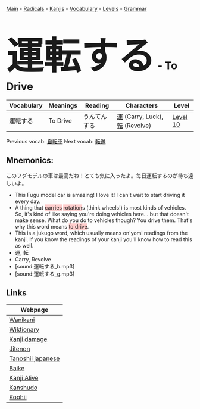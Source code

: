 <style> bigfont {font-size: 100px}</style>
[Main](../README.md) -
[Radicals](../radicals.md) -
[Kanjis](../kanjis.md) -
[Vocabulary](../vocabulary.md) -
[Levels](../levels.md) -
[Grammar](../grammar.md)
# <bigfont> 運転する</bigfont> - To Drive 

| Vocabulary | Meanings | Reading | Characters | Level |
| --- | --- | --- | --- | --- |
| 運転する | To Drive | うんてんする |  [運](../kanjis/運.md) (Carry, Luck), [転](../kanjis/転.md) (Revolve) | [Level 10](../levels/wk_level10.md) |

Previous vocab: [自転車](自転車.md) Next vocab: [転送](転送.md) 

## Mnemonics:
このフグモデルの車は最高だね！とても気に入ったよ。毎日運転するのが待ち遠しいよ。
* This Fugu model car is amazing! I love it! I can’t wait to start driving it every day.
* A thing that <span style="background-color:#ffcccb"> carries</span> <span style="background-color:#ffcccb"> rotation</span>s (think wheels!) is most kinds of vehicles. So, it's kind of like saying you're doing vehicles here... but that doesn't make sense. What do you do to vehicles though? You drive them. That's why this word means <span style="background-color:#ffcccb"> to drive</span>.
* This is a jukugo word, which usually means on'yomi readings from the kanji. If you know the readings of your kanji you'll know how to read this as well.
* 運, 転
* Carry, Revolve
* [sound:運転する_b.mp3]
* [sound:運転する_g.mp3]


## Links 

| Webpage |
| --- |
| [Wanikani          ](https://www.wanikani.com/kanji/運転する) |
| [Wiktionary        ](https://en.wiktionary.org/wiki/運転する) |
| [Kanji damage      ](http://www.kanjidamage.com/kanji/search?utf8=✓&q=運転する) |
| [Jitenon           ](https://jitenon.com/kanji/運転する) |
| [Tanoshii japanese ](https://www.tanoshiijapanese.com/dictionary/kanji.cfm?k=運転する) |
| [Baike             ](https://baike.baidu.com/item/運転する) |
| [Kanji Alive       ](https://app.kanjialive.com/運転する) |
| [Kanshudo          ](https://www.kanshudo.com/searchmn?q=運転する) |
| [Koohii            ](https://kanji.koohii.com/study/kanji/運転する) |
